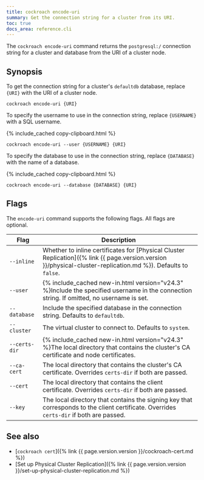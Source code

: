 ```yaml
---
title: cockroach encode-uri
summary: Get the connection string for a cluster from its URI.
toc: true
docs_area: reference.cli
---
```


The `cockroach encode-uri` command returns the `postgresql:/` connection string for a cluster and database from the URI of a cluster node.

## Synopsis

To get the connection string for a cluster's `defaultdb` database, replace `{URI}` with the URI of a cluster node.

~~~ shell
cockroach encode-uri {URI}
~~~

To specify the username to use in the connection string, replace `{USERNAME}` with a SQL username.

{% include_cached copy-clipboard.html %}
~~~ shell
cockroach encode-uri --user {USERNAME} {URI}
~~~

To specify the database to use in the connection string, replace `{DATABASE}` with the name of a database.

{% include_cached copy-clipboard.html %}
~~~ shell
cockroach encode-uri --database {DATABASE} {URI}
~~~

## Flags

The `encode-uri` command supports the following flags. All flags are optional.

Flag          | Description
--------------|-----------
`--inline`    | Whether to inline certificates for [Physical Cluster Replication]({% link {{ page.version.version }}/physical-cluster-replication.md %}). Defaults to `false`.
`--user`      | {% include_cached new-in.html version="v24.3" %}Include the specified username in the connection string. If omitted, no username is set.
`--database`  | Include the specified database in the connection string. Defaults to `defaultdb`.
`--cluster`   | The virtual cluster to connect to. Defaults to `system`.
`--certs-dir` | {% include_cached new-in.html version="v24.3" %}The local directory that contains the cluster's CA certificate and node certificates.
`--ca-cert`   | The local directory that contains the cluster's CA certificate. Overrides `certs-dir` if both are passed.
`--cert`      | The local directory that contains the client certificate. Overrides `certs-dir` if both are passed.
`--key`       | The local directory that contains the signing key that corresponds to the client certificate. Overrides `certs-dir` if both are passed.

## See also

- [`cockroach cert`]({% link {{ page.version.version }}/cockroach-cert.md %})
- [Set up Physical Cluster Replication]({% link {{ page.version.version }}/set-up-physical-cluster-replication.md %})
